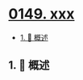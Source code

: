 # [0149. xxx](https://github.com/Tdahuyou/TNotes.leetcode/tree/main/notes/0149.%20xxx)

<!-- region:toc -->

- [1. 📝 概述](#1--概述)

<!-- endregion:toc -->

## 1. 📝 概述
